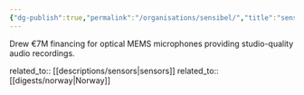 ```yaml
---
{"dg-publish":true,"permalink":"/organisations/sensibel/","title":"sensiBel"}
---
```



Drew €7M financing for optical MEMS microphones providing studio-quality audio recordings.

related_to:: [[descriptions/sensors\|sensors]]
related_to:: [[digests/norway\|Norway]]
